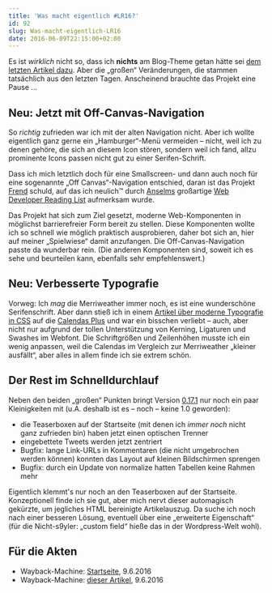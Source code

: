 ```yaml
---
title: 'Was macht eigentlich #LR16?'
id: 92
slug: Was-macht-eigentlich-LR16
date: 2016-06-09T22:15:00+02:00
---
```


Es ist _wirklich_ nicht so, dass ich **nichts** am Blog-Theme getan hätte sei [dem letzten Artikel dazu](/archiv/88/LR16-Stolperfalle-Buildscript.html). Aber die „großen“ Veränderungen, die stammen tatsächlich aus den letzten Tagen. Anscheinend brauchte das Projekt eine Pause …

## Neu: Jetzt mit Off-Canvas-Navigation

So _richtig_ zufrieden war ich mit der alten Navigation nicht. Aber ich wollte eigentlich ganz gerne ein „Hamburger“-Menü vermeiden – nicht, weil ich zu denen gehöre, die sich an diesem Icon stören, sondern weil ich fand, allzu prominente Icons passen nicht gut zu einer Serifen-Schrift.

Dass ich mich letztlich doch für eine Smallscreen- und dann auch noch für eine sogenannte „Off Canvas“-Navigation entschied, daran ist das Projekt [Frend](http://frend.co) schuld, auf das ich neulich™ durch [Anselms](https://twitter.com/helloanselm) großartige [Web Developer Reading List](https://wdrl.info/archive/139) aufmerksam wurde.

Das Projekt hat sich zum Ziel gesetzt, moderne Web-Komponenten in möglichst barrierefreier Form bereit zu stellen. Diese Komponenten wollte ich so schnell wie möglich praktisch ausprobieren, daher bot sich an, hier auf meiner „Spielwiese“ damit anzufangen. Die Off-Canvas-Navigation passte da wunderbar rein. (Die anderen Komponenten sind, soweit ich es sehe und beurteilen kann, ebenfalls sehr empfehlenswert.)

## Neu: Verbesserte Typografie

Vorweg: Ich _mag_ die Merriweather immer noch, es ist eine wunderschöne Serifenschrift. Aber dann stieß ich in einem [Artikel über moderne Typografie in CSS](https://www.viget.com/articles/css-typography-kerning-ligatures-swashes-small-caps) auf die [Calendas Plus](http://calendasplus.com) und war ein bisschen verliebt – auch, aber nicht nur aufgrund der tollen Unterstützung von Kerning, Ligaturen und Swashes im Webfont. Die Schriftgrößen und Zeilenhöhen musste ich ein wenig anpassen, weil die Calendas im Vergleich zur Merriweather „kleiner ausfällt“, aber alles in allem finde ich sie extrem schön.

## Der Rest im Schnelldurchlauf

Neben den beiden „großen“ Punkten bringt Version [0.17.1](https://github.com/yellowled/blog-theme/releases/tag/v0.17.1) nur noch ein paar Kleinigkeiten mit (u.A. deshalb ist es – noch – keine 1.0 geworden):

-   die Teaserboxen auf der Startseite (mit denen ich _immer noch_ nicht ganz zufrieden bin) haben jetzt einen optischen Trenner
-   eingebettete Tweets werden jetzt zentriert
-   Bugfix: lange Link-URLs in Kommentaren (die nicht umgebrochen werden können) konnten das Layout auf kleinen Bildschirmen sprengen
-   Bugfix: durch ein Update von normalize hatten Tabellen keine Rahmen mehr

Eigentlich klemmt's nur noch an den Teaserboxen auf der Startseite. Konzeptionell finde ich sie gut, aber mich nervt dieser automagisch gekürzte, um jegliches HTML bereinigte Artikelauszug. Da suche ich noch nach einer besseren Lösung, eventuell über eine „erweiterte Eigenschaft“ (für die Nicht-s9yler: „custom field“ hieße das in der Wordpress-Welt wohl).

## Für die Akten

-   Wayback-Machine: [Startseite](http://web.archive.org/web/20160609201716/http://yellowled.de/), 9.6.2016
-   Wayback-Machine: [dieser Artikel](http://web.archive.org/web/20160609201831/http://yellowled.de/archiv/92/Was-macht-eigentlich-LR16.html), 9.6.2016
